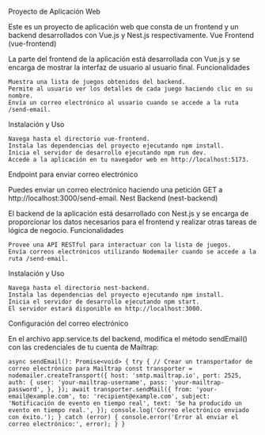 Proyecto de Aplicación Web

Este es un proyecto de aplicación web que consta de un frontend y un backend desarrollados con Vue.js y Nest.js respectivamente.
Vue Frontend (vue-frontend)

La parte del frontend de la aplicación está desarrollada con Vue.js y se encarga de mostrar la interfaz de usuario al usuario final.
Funcionalidades

    Muestra una lista de juegos obtenidos del backend.
    Permite al usuario ver los detalles de cada juego haciendo clic en su nombre.
    Envía un correo electrónico al usuario cuando se accede a la ruta /send-email.

Instalación y Uso

    Navega hasta el directorio vue-frontend.
    Instala las dependencias del proyecto ejecutando npm install.
    Inicia el servidor de desarrollo ejecutando npm run dev.
    Accede a la aplicación en tu navegador web en http://localhost:5173.

Endpoint para enviar correo electrónico

Puedes enviar un correo electrónico haciendo una petición GET a http://localhost:3000/send-email.
Nest Backend (nest-backend)

El backend de la aplicación está desarrollado con Nest.js y se encarga de proporcionar los datos necesarios para el frontend y realizar otras tareas de lógica de negocio.
Funcionalidades

    Provee una API RESTful para interactuar con la lista de juegos.
    Envía correos electrónicos utilizando Nodemailer cuando se accede a la ruta /send-email.

Instalación y Uso

    Navega hasta el directorio nest-backend.
    Instala las dependencias del proyecto ejecutando npm install.
    Inicia el servidor de desarrollo ejecutando npm start.
    El servidor estará disponible en http://localhost:3000.

Configuración del correo electrónico

En el archivo app.service.ts del backend, modifica el método sendEmail() con las credenciales de tu cuenta de Mailtrap:

`
async sendEmail(): Promise<void> {
  try {
    // Crear un transportador de correo electrónico para Mailtrap
    const transporter = nodemailer.createTransport({
      host: 'smtp.mailtrap.io',
      port: 2525,
      auth: {
        user: 'your-mailtrap-username',
        pass: 'your-mailtrap-password',
      },
    });
    await transporter.sendMail({
      from: 'your-email@example.com',
      to: 'recipient@example.com',
      subject: 'Notificación de evento en tiempo real',
      text: 'Se ha producido un evento en tiempo real.',
    });
    console.log('Correo electrónico enviado con éxito.');
  } catch (error) {
    console.error('Error al enviar el correo electrónico:', error);
  }
}
`
